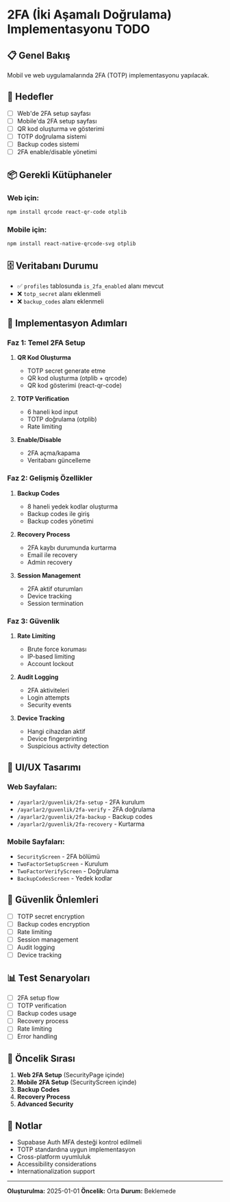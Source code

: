 # 2FA (İki Aşamalı Doğrulama) Implementasyonu TODO

## 📋 **Genel Bakış**
Mobil ve web uygulamalarında 2FA (TOTP) implementasyonu yapılacak.

## 🎯 **Hedefler**
- [ ] Web'de 2FA setup sayfası
- [ ] Mobile'da 2FA setup sayfası  
- [ ] QR kod oluşturma ve gösterimi
- [ ] TOTP doğrulama sistemi
- [ ] Backup codes sistemi
- [ ] 2FA enable/disable yönetimi

## 📦 **Gerekli Kütüphaneler**

### Web için:
```bash
npm install qrcode react-qr-code otplib
```

### Mobile için:
```bash
npm install react-native-qrcode-svg otplib
```

## 🗄️ **Veritabanı Durumu**
- ✅ `profiles` tablosunda `is_2fa_enabled` alanı mevcut
- ❌ `totp_secret` alanı eklenmeli
- ❌ `backup_codes` alanı eklenmeli

## 🔧 **Implementasyon Adımları**

### **Faz 1: Temel 2FA Setup**
1. **QR Kod Oluşturma**
   - TOTP secret generate etme
   - QR kod oluşturma (otplib + qrcode)
   - QR kod gösterimi (react-qr-code)

2. **TOTP Verification**
   - 6 haneli kod input
   - TOTP doğrulama (otplib)
   - Rate limiting

3. **Enable/Disable**
   - 2FA açma/kapama
   - Veritabanı güncelleme

### **Faz 2: Gelişmiş Özellikler**
1. **Backup Codes**
   - 8 haneli yedek kodlar oluşturma
   - Backup codes ile giriş
   - Backup codes yönetimi

2. **Recovery Process**
   - 2FA kaybı durumunda kurtarma
   - Email ile recovery
   - Admin recovery

3. **Session Management**
   - 2FA aktif oturumları
   - Device tracking
   - Session termination

### **Faz 3: Güvenlik**
1. **Rate Limiting**
   - Brute force koruması
   - IP-based limiting
   - Account lockout

2. **Audit Logging**
   - 2FA aktiviteleri
   - Login attempts
   - Security events

3. **Device Tracking**
   - Hangi cihazdan aktif
   - Device fingerprinting
   - Suspicious activity detection

## 📱 **UI/UX Tasarımı**

### **Web Sayfaları:**
- `/ayarlar2/guvenlik/2fa-setup` - 2FA kurulum
- `/ayarlar2/guvenlik/2fa-verify` - 2FA doğrulama
- `/ayarlar2/guvenlik/2fa-backup` - Backup codes
- `/ayarlar2/guvenlik/2fa-recovery` - Kurtarma

### **Mobile Sayfaları:**
- `SecurityScreen` - 2FA bölümü
- `TwoFactorSetupScreen` - Kurulum
- `TwoFactorVerifyScreen` - Doğrulama
- `BackupCodesScreen` - Yedek kodlar

## 🔐 **Güvenlik Önlemleri**
- [ ] TOTP secret encryption
- [ ] Backup codes encryption
- [ ] Rate limiting
- [ ] Session management
- [ ] Audit logging
- [ ] Device tracking

## 📊 **Test Senaryoları**
- [ ] 2FA setup flow
- [ ] TOTP verification
- [ ] Backup codes usage
- [ ] Recovery process
- [ ] Rate limiting
- [ ] Error handling

## 🚀 **Öncelik Sırası**
1. **Web 2FA Setup** (SecurityPage içinde)
2. **Mobile 2FA Setup** (SecurityScreen içinde)
3. **Backup Codes**
4. **Recovery Process**
5. **Advanced Security**

## 📝 **Notlar**
- Supabase Auth MFA desteği kontrol edilmeli
- TOTP standardına uygun implementasyon
- Cross-platform uyumluluk
- Accessibility considerations
- Internationalization support

---
**Oluşturulma:** 2025-01-01
**Öncelik:** Orta
**Durum:** Beklemede 